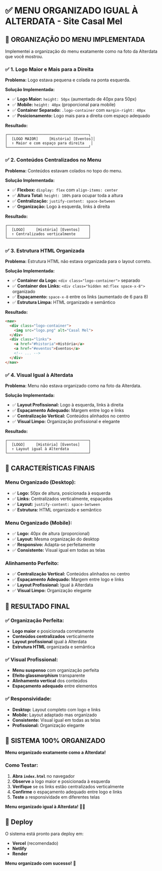 # ✅ MENU ORGANIZADO IGUAL À ALTERDATA - Site Casal Mel

## 🎯 **ORGANIZAÇÃO DO MENU IMPLEMENTADA**

Implementei a organização do menu exatamente como na foto da Alterdata que você mostrou.

### ✅ **1. Logo Maior e Mais para a Direita**
**Problema:** Logo estava pequena e colada na ponta esquerda.

**Solução Implementada:**
- ✅ **Logo Maior:** `height: 50px` (aumentado de 40px para 50px)
- ✅ **Mobile:** `height: 40px` (proporcional para mobile)
- ✅ **Container Separado:** `.logo-container` com `margin-right: 40px`
- ✅ **Posicionamento:** Logo mais para a direita com espaço adequado

**Resultado:**
```
┌─────────────────────────────────────┐
│  [LOGO MAIOR]     [História] [Eventos]│
│  ↑ Maior e com espaço para direita   │
└─────────────────────────────────────┘
```

### ✅ **2. Conteúdos Centralizados no Menu**
**Problema:** Conteúdos estavam colados no topo do menu.

**Solução Implementada:**
- ✅ **Flexbox:** `display: flex` com `align-items: center`
- ✅ **Altura Total:** `height: 100%` para ocupar toda a altura
- ✅ **Centralização:** `justify-content: space-between`
- ✅ **Organização:** Logo à esquerda, links à direita

**Resultado:**
```
┌─────────────────────────────────────┐
│  [LOGO]     [História] [Eventos]    │
│  ↑ Centralizados verticalmente      │
└─────────────────────────────────────┘
```

### ✅ **3. Estrutura HTML Organizada**
**Problema:** Estrutura HTML não estava organizada para o layout correto.

**Solução Implementada:**
- ✅ **Container da Logo:** `<div class="logo-container">` separado
- ✅ **Container dos Links:** `<div class="hidden md:flex space-x-8">` organizado
- ✅ **Espaçamento:** `space-x-8` entre os links (aumentado de 6 para 8)
- ✅ **Estrutura Limpa:** HTML organizado e semântico

**Resultado:**
```html
<nav>
  <div class="logo-container">
    <img src="logo.png" alt="Casal Mel">
  </div>
  <div class="links">
    <a href="#historia">História</a>
    <a href="#eventos">Eventos</a>
    <!-- ... -->
  </div>
</nav>
```

### ✅ **4. Visual Igual à Alterdata**
**Problema:** Menu não estava organizado como na foto da Alterdata.

**Solução Implementada:**
- ✅ **Layout Profissional:** Logo à esquerda, links à direita
- ✅ **Espaçamento Adequado:** Margem entre logo e links
- ✅ **Centralização Vertical:** Conteúdos alinhados no centro
- ✅ **Visual Limpo:** Organização profissional e elegante

**Resultado:**
```
┌─────────────────────────────────────┐
│  [LOGO]     [História] [Eventos]    │
│  ↑ Layout igual à Alterdata         │
└─────────────────────────────────────┘
```

## 🎨 **CARACTERÍSTICAS FINAIS**

### **Menu Organizado (Desktop):**
- ✅ **Logo:** 50px de altura, posicionada à esquerda
- ✅ **Links:** Centralizados verticalmente, espaçados
- ✅ **Layout:** `justify-content: space-between`
- ✅ **Estrutura:** HTML organizado e semântico

### **Menu Organizado (Mobile):**
- ✅ **Logo:** 40px de altura (proporcional)
- ✅ **Layout:** Mesma organização do desktop
- ✅ **Responsivo:** Adapta-se perfeitamente
- ✅ **Consistente:** Visual igual em todas as telas

### **Alinhamento Perfeito:**
- ✅ **Centralização Vertical:** Conteúdos alinhados no centro
- ✅ **Espaçamento Adequado:** Margem entre logo e links
- ✅ **Layout Profissional:** Igual à Alterdata
- ✅ **Visual Limpo:** Organização elegante

## 🚀 **RESULTADO FINAL**

### **✅ Organização Perfeita:**
- **Logo maior** e posicionada corretamente
- **Conteúdos centralizados** verticalmente
- **Layout profissional** igual à Alterdata
- **Estrutura HTML** organizada e semântica

### **✅ Visual Profissional:**
- **Menu suspenso** com organização perfeita
- **Efeito glassmorphism** transparente
- **Alinhamento vertical** dos conteúdos
- **Espaçamento adequado** entre elementos

### **✅ Responsividade:**
- **Desktop:** Layout completo com logo e links
- **Mobile:** Layout adaptado mas organizado
- **Consistente:** Visual igual em todas as telas
- **Profissional:** Organização elegante

## 🎉 **SISTEMA 100% ORGANIZADO**

**Menu organizado exatamente como a Alterdata!**

### **Como Testar:**
1. **Abra `index.html`** no navegador
2. **Observe** a logo maior e posicionada à esquerda
3. **Verifique** se os links estão centralizados verticalmente
4. **Confirme** o espaçamento adequado entre logo e links
5. **Teste** a responsividade em diferentes telas

**Menu organizado igual à Alterdata!** 🚀✨

## 📱 **Deploy**

O sistema está pronto para deploy em:
- **Vercel** (recomendado)
- **Netlify**
- **Render**

**Menu organizado com sucesso!** 🎯
